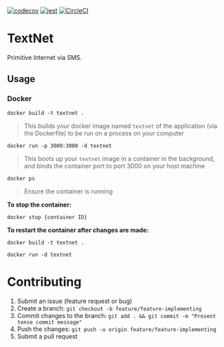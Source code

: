 [![codecov](https://codecov.io/gh/chrismaltais/TextNet/branch/master/graph/badge.svg)](https://codecov.io/gh/chrismaltais/TextNet)
[![jest](https://jestjs.io/img/jest-badge.svg)](https://github.com/facebook/jest)
[![CircleCI](https://circleci.com/gh/chrismaltais/TextNet.svg?style=svg)](https://circleci.com/gh/chrismaltais/TextNet)
# TextNet
Primitive Internet via SMS.

## Usage 
### Docker
`docker build -t textnet .`
> This builds your docker image named `textnet` of the application (via the Dockerfile) to be run on a process on your computer

`docker run -p 3000:3000 -d textnet`
> This boots up your `textnet` image in a container in the background, and binds the container port to port 3000 on your host machine

`docker ps`
> Ensure the container is running

**To stop the container:**

`docker stop {container ID}`

**To restart the container after changes are made:**

`docker build -t textnet .`

`docker run -d textnet`

# Contributing
1. Submit an issue (feature request or bug)
2. Create a branch: `git checkout -b feature/feature-implementing`
3. Commit changes to the branch: `git add . && git commit -m "Present tense commit message"`
4. Push the changes: `git push -u origin feature/feature-implementing`
5. Submit a pull request


